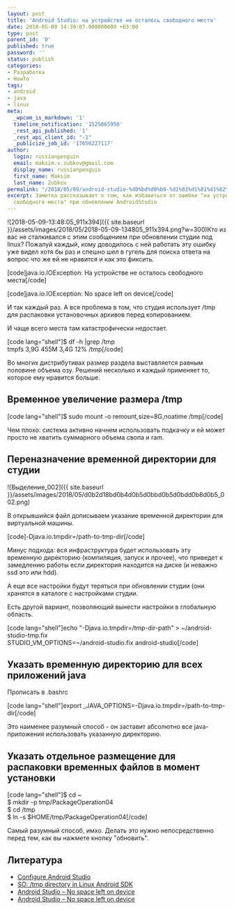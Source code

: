 ```yaml
---
layout: post
title: 'Android Studio: на устройстве не осталось свободного места'
date: 2018-05-09 14:39:07.000000000 +03:00
type: post
parent_id: '0'
published: true
password: ''
status: publish
categories:
- Разработка
- HowTo
tags:
- android
- java
- linux
meta:
  _wpcom_is_markdown: '1'
  timeline_notification: '1525865950'
  _rest_api_published: '1'
  _rest_api_client_id: "-1"
  _publicize_job_id: '17656227117'
author:
  login: russianpenguin
  email: maksim.v.zubkov@gmail.com
  display_name: russianpenguin
  first_name: Maksim
  last_name: Zubkov
permalink: "/2018/05/09/android-studio-%d0%bd%d0%b0-%d1%83%d1%81%d1%82%d1%80%d0%be%d0%b9%d1%81%d1%82%d0%b2%d0%b5-%d0%bd%d0%b5-%d0%be%d1%81%d1%82%d0%b0%d0%bb%d0%be%d1%81%d1%8c-%d0%bc%d0%b5%d1%81%d1%82%d0%b0/"
excerpt: Заметка рассказывает о том, как избавиться от ошибки "на устройстве недостаточно
  свободного места" при обновлении AndroidStudio
---
```

![2018-05-09-13:48:05_911x394]({{ site.baseurl }}/assets/images/2018/05/2018-05-09-134805_911x394.png?w=300)Кто из вас не сталкивался с этим сообщением при обновлении студии под linux? Пожалуй каждый, кому доводилось с ней работать эту ошибку уже видел хотя бы раз и спешно шел в гугель для поиска ответа на вопрос что же ей не нравится и как это фиксить.

[code]java.io.IOException: На устройстве не осталось свободного места[/code]

[code]java.io.IOException: No space left on device[/code]

И так каждый раз. А вся проблема в том, что студия использует /tmp для распаковки установочных архивов перед копированием.

И чаще всего места там катастрофически недостает.

[code lang="shell"]$ df -h |grep \/tmp  
tmpfs 3,9G 455M 3,4G 12% /tmp[/code]

Во многих дистрибутивах размер раздела выставляется равным половине объема озу. Решений несколько и каждый применяет то, которое ему нравится больше.

<!--more-->

## Временное увеличение размера /tmp

[code lang="shell"]$ sudo mount -o remount,size=8G,noatime /tmp[/code]

Чем плохо: система активно начнем использовать подкачку и ей может просто не хватить суммарного объема свопа и ram.

## Переназначение временной директории для студии

![Выделение_002]({{ site.baseurl }}/assets/images/2018/05/d0b2d18bd0b4d0b5d0bbd0b5d0bdd0b8d0b5_002.png)

В открывшийся файл дописываем указание временной директории для виртуальной машины.

[code]-Djava.io.tmpdir=/path-to-tmp-dir[/code]

Минус подхода: вся инфраструктура будет использовать эту временную директорию (компиляция, запуск и прочее), что приведет к замедлению работы если директория находится на диске (и неважно ssd это или hdd).

А еще все настройки будут теряться при обновлении студии (они хранятся в каталоге с настройками студии.

Есть другой вариант, позволяющий вынести настройки в глобальную область.

[code lang="shell"]echo "-Djava.io.tmpdir=/tmp-dir-path" \> ~/android-studio-tmp.fix  
STUDIO\_VM\_OPTIONS=~/android-studio.fix android-studio[/code]

## Указать временную директорию для всех приложений java

Прописать в .bashrc

[code lang="shell"]export \_JAVA\_OPTIONS=-Djava.io.tmpdir=/path-to-tmp-dir[/code]

Это наименее разумный способ - он заставит абсолютно все java-приложения использовать указанную директорию.

## Указать отдельное размещение для распаковки временных файлов в момент установки

[code lang="shell"]$ cd ~  
$ mkdir -p tmp/PackageOperation04  
$ cd /tmp  
$ ln -s $HOME/tmp/PackageOperation04[/code]

Самый разумный способ, имхо. Делать это нужно непосредственно перед тем, как вы нажмете кнопку "обновить".

## Литература

- [Configure Android Studio](https://developer.android.com/studio/intro/studio-config.html)
- [SO: /tmp directory in Linux Android SDK](https://stackoverflow.com/questions/38057884/tmp-directory-in-linux-android-sdk)
- [Android Studio – No space left on device](https://www.redips.net/linux/android-studio-no-space-left-on-device/)
- [Android Studio – No space left on device](https://bytefreaks.net/applications/android-studio-no-space-left-on-device)
